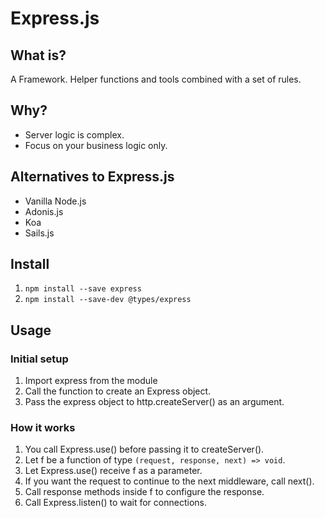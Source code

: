 # Express.js

## What is?

A Framework. Helper functions and tools combined with a set of rules.

## Why?

-   Server logic is complex.
-   Focus on your business logic only.

## Alternatives to Express.js

-   Vanilla Node.js
-   Adonis.js
-   Koa
-   Sails.js

## Install

1. `npm install --save express`
2. `npm install --save-dev @types/express`

## Usage

### Initial setup

1. Import express from the module
2. Call the function to create an Express object.
3. Pass the express object to http.createServer() as an argument.

### How it works

1. You call Express.use() before passing it to createServer().
2. Let f be a function of type `(request, response, next) => void`.
3. Let Express.use() receive f as a parameter.
4. If you want the request to continue to the next middleware, call next().
5. Call response methods inside f to configure the response.
6. Call Express.listen() to wait for connections.
